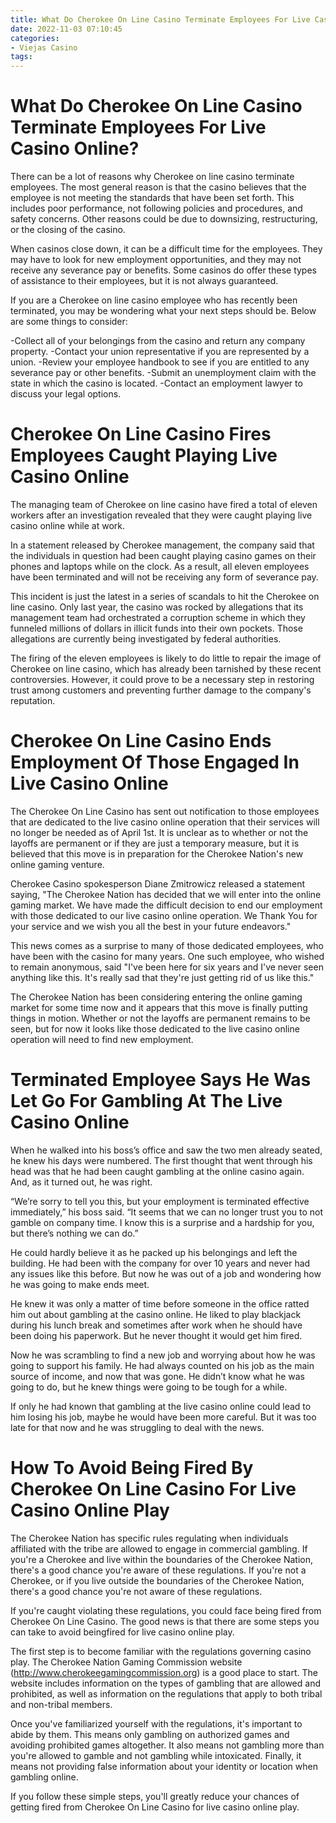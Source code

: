 ```yaml
---
title: What Do Cherokee On Line Casino Terminate Employees For Live Casino Online
date: 2022-11-03 07:10:45
categories:
- Viejas Casino
tags:
---
```



#  What Do Cherokee On Line Casino Terminate Employees For Live Casino Online?

There can be a lot of reasons why Cherokee on line casino terminate employees. The most general reason is that the casino believes that the employee is not meeting the standards that have been set forth. This includes poor performance, not following policies and procedures, and safety concerns. Other reasons could be due to downsizing, restructuring, or the closing of the casino.

When casinos close down, it can be a difficult time for the employees. They may have to look for new employment opportunities, and they may not receive any severance pay or benefits. Some casinos do offer these types of assistance to their employees, but it is not always guaranteed.

If you are a Cherokee on line casino employee who has recently been terminated, you may be wondering what your next steps should be. Below are some things to consider:

-Collect all of your belongings from the casino and return any company property.
-Contact your union representative if you are represented by a union.
-Review your employee handbook to see if you are entitled to any severance pay or other benefits.
-Submit an unemployment claim with the state in which the casino is located.
-Contact an employment lawyer to discuss your legal options.

#  Cherokee On Line Casino Fires Employees Caught Playing Live Casino Online

The managing team of Cherokee on line casino have fired a total of eleven workers after an investigation revealed that they were caught playing live casino online while at work.

In a statement released by Cherokee management, the company said that the individuals in question had been caught playing casino games on their phones and laptops while on the clock. As a result, all eleven employees have been terminated and will not be receiving any form of severance pay.

This incident is just the latest in a series of scandals to hit the Cherokee on line casino. Only last year, the casino was rocked by allegations that its management team had orchestrated a corruption scheme in which they funneled millions of dollars in illicit funds into their own pockets. Those allegations are currently being investigated by federal authorities.

The firing of the eleven employees is likely to do little to repair the image of Cherokee on line casino, which has already been tarnished by these recent controversies. However, it could prove to be a necessary step in restoring trust among customers and preventing further damage to the company's reputation.

#  Cherokee On Line Casino Ends Employment Of Those Engaged In Live Casino Online

The Cherokee On Line Casino has sent out notification to those employees that are dedicated to the live casino online operation that their services will no longer be needed as of April 1st. It is unclear as to whether or not the layoffs are permanent or if they are just a temporary measure, but it is believed that this move is in preparation for the Cherokee Nation's new online gaming venture.

Cherokee Casino spokesperson Diane Zmitrowicz released a statement saying, "The Cherokee Nation has decided that we will enter into the online gaming market. We have made the difficult decision to end our employment with those dedicated to our live casino online operation. We Thank You for your service and we wish you all the best in your future endeavors."

This news comes as a surprise to many of those dedicated employees, who have been with the casino for many years. One such employee, who wished to remain anonymous, said "I've been here for six years and I've never seen anything like this. It's really sad that they're just getting rid of us like this."

The Cherokee Nation has been considering entering the online gaming market for some time now and it appears that this move is finally putting things in motion. Whether or not the layoffs are permanent remains to be seen, but for now it looks like those dedicated to the live casino online operation will need to find new employment.

#  Terminated Employee Says He Was Let Go For Gambling At The Live Casino Online

When he walked into his boss’s office and saw the two men already seated, he knew his days were numbered. The first thought that went through his head was that he had been caught gambling at the online casino again. And, as it turned out, he was right.

“We’re sorry to tell you this, but your employment is terminated effective immediately,” his boss said. “It seems that we can no longer trust you to not gamble on company time. I know this is a surprise and a hardship for you, but there’s nothing we can do.”

He could hardly believe it as he packed up his belongings and left the building. He had been with the company for over 10 years and never had any issues like this before. But now he was out of a job and wondering how he was going to make ends meet.

He knew it was only a matter of time before someone in the office ratted him out about gambling at the casino online. He liked to play blackjack during his lunch break and sometimes after work when he should have been doing his paperwork. But he never thought it would get him fired.

Now he was scrambling to find a new job and worrying about how he was going to support his family. He had always counted on his job as the main source of income, and now that was gone. He didn’t know what he was going to do, but he knew things were going to be tough for a while.

If only he had known that gambling at the live casino online could lead to him losing his job, maybe he would have been more careful. But it was too late for that now and he was struggling to deal with the news.

#  How To Avoid Being Fired By Cherokee On Line Casino For Live Casino Online Play

The Cherokee Nation has specific rules regulating when individuals affiliated with the tribe are allowed to engage in commercial gambling. If you're a Cherokee and live within the boundaries of the Cherokee Nation, there's a good chance you're aware of these regulations. If you're not a Cherokee, or if you live outside the boundaries of the Cherokee Nation, there's a good chance you're not aware of these regulations.

If you're caught violating these regulations, you could face being fired from Cherokee On Line Casino. The good news is that there are some steps you can take to avoid beingfired for live casino online play.

The first step is to become familiar with the regulations governing casino play. The Cherokee Nation Gaming Commission website (http://www.cherokeegamingcommission.org) is a good place to start. The website includes information on the types of gambling that are allowed and prohibited, as well as information on the regulations that apply to both tribal and non-tribal members.

Once you've familiarized yourself with the regulations, it's important to abide by them. This means only gambling on authorized games and avoiding prohibited games altogether. It also means not gambling more than you're allowed to gamble and not gambling while intoxicated. Finally, it means not providing false information about your identity or location when gambling online.

If you follow these simple steps, you'll greatly reduce your chances of getting fired from Cherokee On Line Casino for live casino online play.